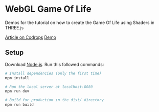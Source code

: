 # WebGL Game Of Life

Demos for the tutorial on how to create the Game Of Life using Shaders in THREE.js

[Article on Codrops](https://tympanus.net/codrops/?p=65942)
[Demo](https://webgl-gameoflife.netlify.app/)

## Setup

Download [Node.js](https://nodejs.org/en/download/).
Run this followed commands:

```bash
# Install dependencies (only the first time)
npm install

# Run the local server at localhost:8080
npm run dev

# Build for production in the dist/ directory
npm run build
```
